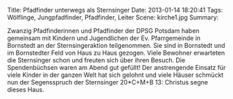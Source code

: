 Title: Pfadfinder unterwegs als Sternsinger
Date: 2013-01-14 18:20:41
Tags: Wölflinge, Jungpfadfinder, Pfadfinder, Leiter
Scene: kirche1.jpg
Summary:

Zwanzig Pfadfinderinnen und Pfadfinder der DPSG Potsdam haben  gemeinsam mit Kindern und Jugendlichen der Ev. Pfarrgemeinde in Bornstedt an der Sternsingeraktion teilgenommen.  Sie sind in Bornstedt und im Bornstedter Feld von Haus zu Haus gezogen. Viele Bewohner erwarteten die Sternsinger schon und freuten sich über ihren Besuch. Die Spendenbüchsen waren am Abend gut gefüllt! Der anstrengende Einsatz für viele Kinder in der ganzen Welt hat sich gelohnt und viele Häuser schmückt nun der Segensspruch der Sternsinger 20*C+M+B 13: Christus segne dieses Haus.